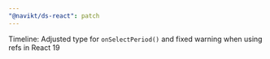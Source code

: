 ```yaml
---
"@navikt/ds-react": patch
---
```


Timeline: Adjusted type for `onSelectPeriod()` and fixed warning when using refs in React 19
